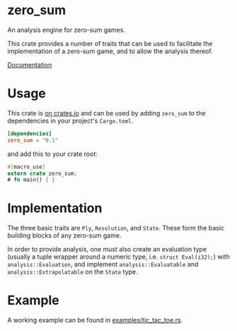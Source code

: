 zero_sum
====

An analysis engine for zero-sum games.

This crate provides a number of traits that can be used to facilitate the
implementation of a zero-sum game, and to allow the analysis thereof.

[Documentation](https://cdbfoster.github.io/doc/zero_sum)

# Usage

This crate is [on crates.io](https://crates.io/crates/zero_sum) and can be
used by adding `zero_sum` to the dependencies in your project's `Cargo.toml`.

```toml
[dependencies]
zero_sum = "0.1"
```

and add this to your crate root:

```rust
#[macro_use]
extern crate zero_sum;
# fn main() { }
```

# Implementation

The three basic traits are `Ply`, `Resolution`, and `State`.  These form
the basic building blocks of any zero-sum game.

In order to provide analysis, one must also create an evaluation type
(usually a tuple wrapper around a numeric type, i.e. `struct Eval(i32);`)
with `analysis::Evaluation`, and implement `analysis::Evaluatable` and
`analysis::Extrapolatable` on the `State` type.

# Example

A working example can be found in [examples/tic_tac_toe.rs](https://github.com/cdbfoster/zero_sum/blob/master/examples/tic_tac_toe.rs).
